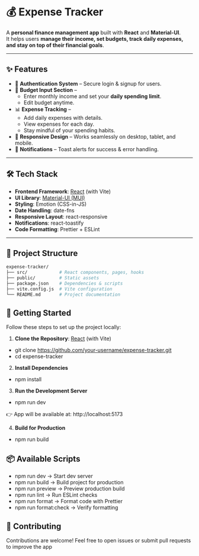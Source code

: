 # 💰 Expense Tracker

A **personal finance management app** built with **React** and **Material-UI**.  
It helps users **manage their income, set budgets, track daily expenses, and stay on top of their financial goals**.

---

## ✨ Features

- 🔐 **Authentication System** – Secure login & signup for users.
- 📝 **Budget Input Section** –
  - Enter monthly income and set your **daily spending limit**.
  - Edit budget anytime.
- 📊 **Expense Tracking** –
  - Add daily expenses with details.
  - View expenses for each day.
  - Stay mindful of your spending habits.
- 📱 **Responsive Design** – Works seamlessly on desktop, tablet, and mobile.
- 🔔 **Notifications** – Toast alerts for success & error handling.

---

## 🛠️ Tech Stack

- **Frontend Framework**: [React](https://react.dev/) (with Vite)
- **UI Library**: [Material-UI (MUI)](https://mui.com/)
- **Styling**: Emotion (CSS-in-JS)
- **Date Handling**: date-fns
- **Responsive Layout**: react-responsive
- **Notifications**: react-toastify
- **Code Formatting**: Prettier + ESLint

---

## 📂 Project Structure

```bash
expense-tracker/
├── src/            # React components, pages, hooks
├── public/         # Static assets
├── package.json    # Dependencies & scripts
├── vite.config.js  # Vite configuration
└── README.md       # Project documentation
```

## 🚀 Getting Started

Follow these steps to set up the project locally:

1. **Clone the Repository**: [React](https://react.dev/) (with Vite)

- git clone https://github.com/your-username/expense-tracker.git
- cd expense-tracker

2. **Install Dependencies**

- npm install

3. **Run the Development Server**

- npm run dev

👉 App will be available at: http://localhost:5173

4. **Build for Production**

- npm run build

## 📦 Available Scripts

- npm run dev → Start dev server
- npm run build → Build project for production
- npm run preview → Preview production build
- npm run lint → Run ESLint checks
- npm run format → Format code with Prettier
- npm run format:check → Verify formatting

## 🤝 Contributing

Contributions are welcome!
Feel free to open issues or submit pull requests to improve the app

